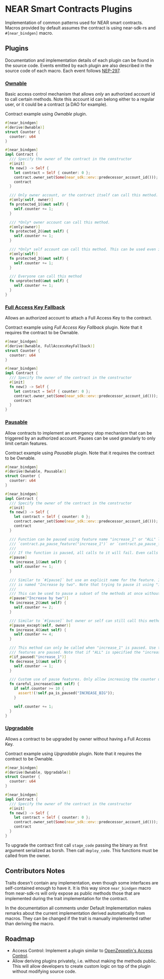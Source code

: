 # NEAR Smart Contracts Plugins

Implementation of common patterns used for NEAR smart contracts. Macros provided by default assumes the contract is
using near-sdk-rs and `#[near_bindgen]` macro.

## Plugins

Documentation and implementation details of each plugin can be found in the source code. Events emitted by each plugin
are also described in the source code of each macro. Each event follows [NEP-297](https://nomicon.io/Standards/EventsFormat).

### [Ownable](/near-plugins/src/ownable.rs)

Basic access control mechanism that allows _only_ an authorized account id to call certain methods. Note this account
id can belong either to a regular user, or it could be a contract (a DAO for example).

Contract example using _Ownable_ plugin.

```rust
#[near_bindgen]
#[derive(Ownable)]
struct Counter {
  counter: u64
}

#[near_bindgen]
impl Contract {
  /// Specify the owner of the contract in the constructor
  #[init]
  fn new() -> Self {
    let contract = Self { counter: 0 };
    contract.owner_set(Some(near_sdk::env::predecessor_account_id()));
    contract
  }

  /// Only owner account, or the contract itself can call this method.
  #[only(self, owner)]
  fn protected_1(&mut self) {
    self.counter += 1;
  }

  /// *Only* owner account can call this method.
  #[only(owner)]
  fn protected_2(&mut self) {
    self.counter += 1;
  }

  /// *Only* self account can call this method. This can be used even if the contract is not Ownable.
  #[only(self)]
  fn protected_3(&mut self) {
    self.counter += 1;
  }

  /// Everyone can call this method
  fn unprotected(&mut self) {
    self.counter += 1;
  }
}
```

### [Full Access Key Fallback](/near-plugins/src/full_access_key_fallback.rs)

Allows an authorized account to attach a Full Access Key to the contract.

Contract example using _Full Access Key Fallback_ plugin. Note that it requires the contract to be Ownable.

```rust
#[near_bindgen]
#[derive(Ownable, FullAccessKeyFallback)]
struct Counter {
  counter: u64
}

#[near_bindgen]
impl Contract {
  /// Specify the owner of the contract in the constructor
  #[init]
  fn new() -> Self {
    let contract = Self { counter: 0 };
    contract.owner_set(Some(near_sdk::env::predecessor_account_id()));
    contract
  }
}
```

### [Pausable](/near-plugins/src/pausable.rs)

Allow contracts to implement an emergency stop mechanism that can be triggered by an authorized account. Pauses can be
used granularly to only limit certain features.

Contract example using _Pausable_ plugin. Note that it requires the contract to be Ownable.

```rust
#[near_bindgen]
#[derive(Ownable, Pausable)]
struct Counter {
  counter: u64
}

#[near_bindgen]
impl Contract {
  /// Specify the owner of the contract in the constructor
  #[init]
  fn new() -> Self {
    let contract = Self { counter: 0 };
    contract.owner_set(Some(near_sdk::env::predecessor_account_id()));
    contract
  }

  /// Function can be paused using feature name "increase_1" or "ALL" like:
  /// `contract.pa_pause_feature("increase_1")` or `contract.pa_pause_feature("ALL")`
  ///
  /// If the function is paused, all calls to it will fail. Even calls started from owner or self.
  #[pause]
  fn increase_1(&mut self) {
    self.counter += 1;
  }

  /// Similar to `#[pause]` but use an explicit name for the feature. In this case the feature to be paused
  /// is named "Increase by two". Note that trying to pause it using "increase_2" will not have any effect.
  ///
  /// This can be used to pause a subset of the methods at once without requiring to use "ALL".
  #[pause("Increase by two")]
  fn increase_2(&mut self) {
    self.counter += 2;
  }

  /// Similar to `#[pause]` but owner or self can still call this method. Any subset of {self, owner} can be specified.
  #[pause_except(self, owner)]
  fn increase_4(&mut self) {
    self.counter += 4;
  }

  /// This method can only be called when "increase_1" is paused. Use this macro to create escape hatches when some
  /// features are paused. Note that if "ALL" is specified the "increase_1" is considered to be paused.
  #[if_paused("increase_1")]
  fn decrease_1(&mut self) {
    self.counter -= 1;
  }

  /// Custom use of pause features. Only allow increasing the counter using `careful_increase` if the counter is below 10.
  fn careful_increase(&mut self) {
    if self.counter >= 10 {
      assert!(!self.pa_is_paused("INCREASE_BIG"));
    }

    self.counter += 1;
  }
}
```

### [Upgradable](/near-plugins/src/pausable.rs)

Allows a contract to be upgraded by owner without having a Full Access Key.

Contract example using _Upgradable_ plugin. Note that it requires the contract to be Ownable.

```rust
#[near_bindgen]
#[derive(Ownable, Upgradable)]
struct Counter {
  counter: u64
}

#[near_bindgen]
impl Contract {
  /// Specify the owner of the contract in the constructor
  #[init]
  fn new() -> Self {
    let contract = Self { counter: 0 };
    contract.owner_set(Some(near_sdk::env::predecessor_account_id()));
    contract
  }
}
```

To upgrade the contract first call `stage_code` passing the binary as first argument serialized as borsh. Then call `deploy_code`.
This functions must be called from the owner.

## Contributors Notes

Traits doesn't contain any implementation, even though some interfaces are self-contained enough to have it.
It is this way since `near_bindgen` macro from near-sdk-rs will only expose as public methods those that are implemented
during the trait implementation for the contract.

In the documentation all comments under Default Implementation makes remarks about the current implementation derived
automatically from macros. They can be changed if the trait is manually implemented rather than deriving the macro.

## Roadmap

-   Access Control: Implement a plugin similar to [OpenZeppelin's Access Control](https://github.com/OpenZeppelin/openzeppelin-contracts/tree/master/contracts/access).
-   Allow deriving plugins privately, i.e. without making the methods public.
    This will allow developers to create custom logic on top of the plugin without modifying source code.
